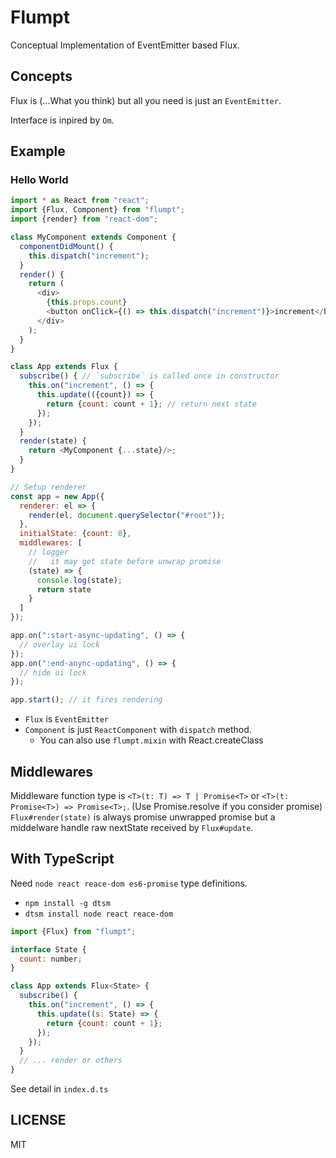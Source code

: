 # Flumpt

Conceptual Implementation of EventEmitter based Flux.

## Concepts

Flux is (...What you think) but all you need is just an `EventEmitter`.

Interface is inpired by `Om`.

## Example

### Hello World

```js
import * as React from "react";
import {Flux, Component} from "flumpt";
import {render} from "react-dom";

class MyComponent extends Component {
  componentDidMount() {
    this.dispatch("increment");
  }
  render() {
    return (
      <div>
        {this.props.count}
        <button onClick={() => this.dispatch("increment")}>increment</button>
      </div>
    );
  }
}

class App extends Flux {
  subscribe() { // `subscribe` is called once in constructor
    this.on("increment", () => {
      this.update(({count}) => {
        return {count: count + 1}; // return next state
      });
    });
  }
  render(state) {
    return <MyComponent {...state}/>;
  }
}

// Setup renderer
const app = new App({
  renderer: el => {
    render(el, document.querySelector("#root"));
  },
  initialState: {count: 0},
  middlewares: [
    // logger
    //   it may get state before unwrap promise
    (state) => {
      console.log(state);
      return state
    }
  ]
});

app.on(":start-async-updating", () => {
  // overlay ui lock
});
app.on(":end-anync-updating", () => {
  // hide ui lock
});

app.start(); // it fires rendering
```

- `Flux` is `EventEmitter`
- `Component` is just `ReactComponent` with `dispatch` method.
  - You can also use `flumpt.mixin` with React.createClass

## Middlewares

Middleware function type is `<T>(t: T) => T | Promise<T>` or  `<T>(t: Promise<T>) => Promise<T>;`. (Use Promise.resolve if you consider promise)
`Flux#render(state)` is always promise unwrapped promise but a middelware handle raw nextState received by `Flux#update`.

## With TypeScript

Need `node react reace-dom es6-promise` type definitions.

- `npm install -g dtsm`
- `dtsm install node react reace-dom`


```js
import {Flux} from "flumpt";

interface State {
  count: number;
}

class App extends Flux<State> {
  subscribe() {
    this.on("increment", () => {
      this.update((s: State) => {
        return {count: count + 1};
      });
    });
  }
  // ... render or others
}
```

See detail in `index.d.ts`

## LICENSE

MIT
